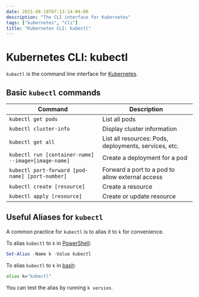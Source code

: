```yaml
---
date: 2021-08-18T07:13:14-04:00
description: "The CLI interface for Kubernetes"
tags: ["kubernetes", "cli"]
title: "Kubernetes CLI: kubectl"
---
```


# Kubernetes CLI: kubectl

`kubectl` is the command line interface for [Kubernetes](kubernetes.md).

## Basic `kubectl` commands

| Command                                             | Description                                           |
| --------------------------------------------------- | ----------------------------------------------------- |
| `kubectl get pods`                                  | List all pods                                         |
| `kubectl cluster-info`                              | Display cluster information                           |
| `kubectl get all`                                   | List all resources: Pods, deployments, services, etc. |
| `kubectl run [container-name] --image=[image-name]` | Create a deployment for a pod                         |
| `kubectl port-forward [pod-name] [port-number]`     | Forward a port to a pod to allow external access      |
| `kubectl create [resource]`                         | Create a resource                                     |
| `kubectl apply [resource]`                          | Create or update resource                             |

## Useful Aliases for `kubectl`

A common practice for `kubectl` is to alias it to `k` for convenience.

To alias `kubectl` to `k` in [PowerShell](powershell.md):

```powershell
Set-Alias -Name k -Value kubectl
```

To alias `kubectl` to `k` in [bash](bash.md):

```bash
alias k="kubectl"
```

You can test the alias by running `k version`.
